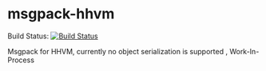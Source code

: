 msgpack-hhvm
============

Build Status: [![Build Status](https://secure.travis-ci.org/reeze/msgpack-hhvm.png)](http://travis-ci.org/reeze/msgpack-hhvm)


Msgpack for HHVM, currently no object serialization is supported , Work-In-Process
